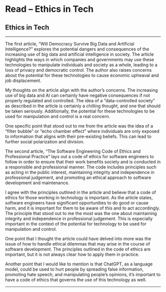 # Read – Ethics in Tech

## Ethics in Tech

<hr>

The first article, “Will Democracy Survive Big Data and Artificial Intelligence?” explores the potential dangers and consequences of the increasing use of big data and artificial intelligence in society. The article highlights the ways in which companies and governments may use these technologies to manipulate individuals and society as a whole, leading to a loss of privacy and democratic control. The author also raises concerns about the potential for these technologies to cause economic upheaval and job displacement.

My thoughts on the article align with the author’s concerns. The increasing use of big data and AI can certainly have negative consequences if not properly regulated and controlled. The idea of a “data-controlled society” as described in the article is certainly a chilling thought, and one that should be taken seriously. Additionally, the potential for these technologies to be used for manipulation and control is a real concern.

One specific point that stood out to me from the article was the idea of a “filter bubble” or “echo chamber effect” where individuals are only exposed to information that aligns with their pre-existing beliefs. This can lead to further social polarization and division.

The second article, “The Software Engineering Code of Ethics and Professional Practice” lays out a code of ethics for software engineers to follow in order to ensure that their work benefits society and is conducted in a responsible and professional manner. The code includes principles such as acting in the public interest, maintaining integrity and independence in professional judgement, and promoting an ethical approach to software development and maintenance.

I agree with the principles outlined in the article and believe that a code of ethics for those working in technology is important. As the article states, software engineers have significant opportunities to do good or cause harm, and it is important for them to be aware of this and to act accordingly. The principle that stood out to me the most was the one about maintaining integrity and independence in professional judgement. This is especially important in the context of the potential for technology to be used for manipulation and control.

One point that I thought the article could have delved into more was the issue of how to handle ethical dilemmas that may arise in the course of software development. The principles outlined in the code of ethics are important, but it is not always clear how to apply them in practice.

Another point that I would like to mention is that ChatGPT, as a language model, could be used to hurt people by spreading false information, promoting hate speech, and manipulating people’s opinions, it’s important to have a code of ethics that governs the use of this technology as well.

<hr>
